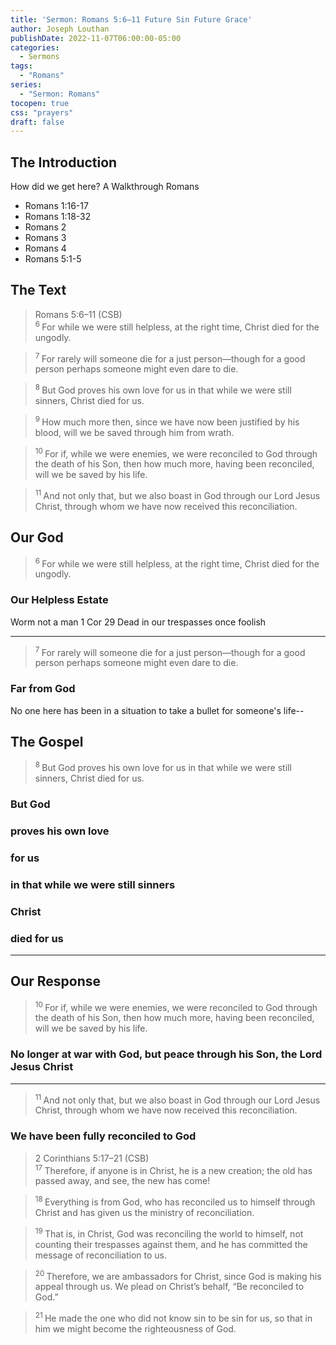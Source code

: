 ```yaml
---
title: 'Sermon: Romans 5:6–11 Future Sin Future Grace'
author: Joseph Louthan
publishDate: 2022-11-07T06:00:00-05:00
categories:
  - Sermons
tags:
  - "Romans"
series:
  - "Sermon: Romans"
tocopen: true
css: "prayers"
draft: false
---
```

## The Introduction

How did we get here?
  A Walkthrough Romans

- Romans 1:16-17
- Romans 1:18-32
- Romans 2
- Romans 3
- Romans 4
- Romans 5:1-5

## The Text

>Romans 5:6–11 (CSB)  
><sup> 6 </sup> For while we were still helpless, at the right time, Christ died for the ungodly. 

><sup> 7 </sup> For rarely will someone die for a just person—though for a good person perhaps someone might even dare to die. 

><sup> 8 </sup> But God proves his own love for us in that while we were still sinners, Christ died for us. 

><sup> 9 </sup> How much more then, since we have now been justified by his blood, will we be saved through him from wrath. 

><sup> 10 </sup> For if, while we were enemies, we were reconciled to God through the death of his Son, then how much more, having been reconciled, will we be saved by his life. 

><sup> 11 </sup> And not only that, but we also boast in God through our Lord Jesus Christ, through whom we have now received this reconciliation.

## Our God

><sup> 6 </sup> For while we were still helpless, at the right time, Christ died for the ungodly.

### Our Helpless Estate

Worm not a man
1 Cor 29
Dead in our trespasses
once foolish

---

><sup> 7 </sup> For rarely will someone die for a just person—though for a good person perhaps someone might even dare to die. 

### Far from God

No one here has been in a situation to take a bullet for someone's life--


## The Gospel

><sup> 8 </sup> But God proves his own love for us in that while we were still sinners, Christ died for us.

### But God

### proves his own love

### for us

### in that while we were still sinners

### Christ

### died for us

---

## Our Response

><sup> 10 </sup> For if, while we were enemies, we were reconciled to God through the death of his Son, then how much more, having been reconciled, will we be saved by his life. 

### No longer at war with God, but peace through his Son, the Lord Jesus Christ

---

><sup> 11 </sup> And not only that, but we also boast in God through our Lord Jesus Christ, through whom we have now received this reconciliation.

### We have been fully reconciled to God

>2 Corinthians 5:17–21 (CSB)  
><sup> 17 </sup> Therefore, if anyone is in Christ, he is a new creation; the old has passed away, and see, the new has come! 

><sup> 18 </sup> Everything is from God, who has reconciled us to himself through Christ and has given us the ministry of reconciliation. 

><sup> 19 </sup> That is, in Christ, God was reconciling the world to himself, not counting their trespasses against them, and he has committed the message of reconciliation to us. 

><sup> 20 </sup> Therefore, we are ambassadors for Christ, since God is making his appeal through us. We plead on Christ’s behalf, “Be reconciled to God.” 

><sup> 21 </sup> He made the one who did not know sin to be sin for us, so that in him we might become the righteousness of God.